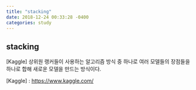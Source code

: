 ```yaml
---
title: "stacking"
date: 2018-12-24 00:33:28 -0400
categories: study
---
```


## stacking

[Kaggle] 상위원 랭커들이 사용하는 알고리즘 방식 중 하나로 여러 모델들의 장점들을 하나로 합해 새로운 모델을 만드는 방식이다.


[Kaggle] : https://www.kaggle.com/
